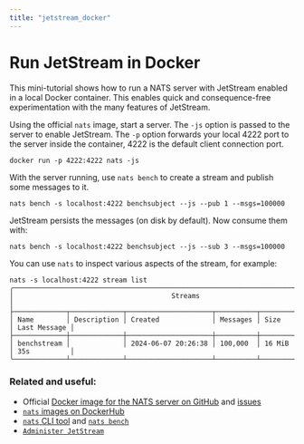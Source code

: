 ```yaml
---
title: "jetstream_docker"
---
```

# Run JetStream in Docker

This mini-tutorial shows how to run a NATS server with JetStream enabled in a local Docker container.
This enables quick and consequence-free experimentation with the many features of JetStream.

Using the official `nats` image, start a server.
The `-js` option is passed to the server to enable JetStream. The `-p` option forwards your local 4222 port to the server inside the container, 4222 is the default client connection port.

```shell
docker run -p 4222:4222 nats -js
```

With the server running, use `nats bench` to create a stream and publish some messages to it.

```shell
nats bench -s localhost:4222 benchsubject --js --pub 1 --msgs=100000
```

JetStream persists the messages (on disk by default).
Now consume them with:

```shell
nats bench -s localhost:4222 benchsubject --js --sub 3 --msgs=100000
```

You can use `nats` to inspect various aspects of the stream, for example:

```shell
nats -s localhost:4222 stream list
╭────────────────────────────────────────────────────────────────────────────────────╮
│                                       Streams                                      │
├─────────────┬─────────────┬─────────────────────┬──────────┬────────┬──────────────┤
│ Name        │ Description │ Created             │ Messages │ Size   │ Last Message │
├─────────────┼─────────────┼─────────────────────┼──────────┼────────┼──────────────┤
│ benchstream │             │ 2024-06-07 20:26:38 │ 100,000  │ 16 MiB │ 35s          │
╰─────────────┴─────────────┴─────────────────────┴──────────┴────────┴──────────────╯
```

### Related and useful:
 * Official [Docker image for the NATS server on GitHub](https://github.com/nats-io/nats-docker) and [issues](https://github.com/nats-io/nats-docker/issues)
 * [`nats` images on DockerHub](https://hub.docker.com/_/nats)
 * [`nats` CLI tool](/using-nats/nats-tools/nats\_cli/) and [`nats bench`](/using-nats/nats-tools/nats\_cli/natsbench)
 * [`Administer JetStream`](/nats\_admin/jetstream\_admin/)
